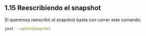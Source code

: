 ## 1.15 Reescribiendo el snapshot

Si queremos reescribir el snapshot basta con correr este comando:

``` bash
jest --updateSpapshot
```

